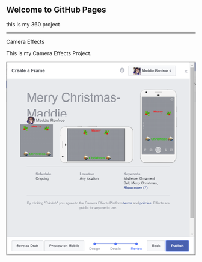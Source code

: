 ## Welcome to GitHub Pages



this is my 360 project

***

Camera Effects

This is my Camera Effects Project.

![Merry Christmas-Maddie Renfroe](https://github.com/MaddieRenfroe07/MaddieRenfroe07.github.io/blob/master/Merry%20Christmas-%20Madie%20Renfroe.PNG?raw=true "Optional Title")

